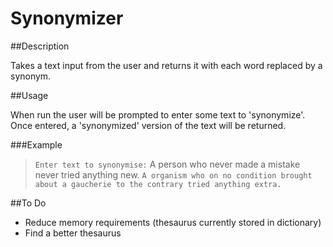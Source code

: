 Synonymizer
===========

##Description

Takes a text input from the user and returns it with each word replaced by a synonym.

##Usage

When run the user will be prompted to enter some text to 'synonymize'. Once entered, 
a 'synonymized' version of the text will be returned.

###Example

> `Enter text to synonymise:` A person who never made a mistake never tried anything new.
> `A organism who on no condition brought about a gaucherie to the contrary tried anything extra.`

##To Do

* Reduce memory requirements (thesaurus currently stored in dictionary)
* Find a better thesaurus